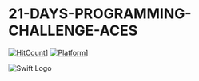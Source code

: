 # 21-DAYS-PROGRAMMING-CHALLENGE-ACES           
[![HitCount](http://hits.dwyl.com/sagarhedaoo/21-DAYS-PROGRAMMING-CHALLENGE-ACES.svg)](http://hits.dwyl.com/sagarhedaoo/21-DAYS-PROGRAMMING-CHALLENGE-ACES)]
[![Platform](https://img.shields.io/cocoapods/p/BadgeHub.svg?style=flat)](https://cocoapods.org/pods/BadgeHub)]

![Swift Logo](https://swift.org/assets/images/swift.svg)
